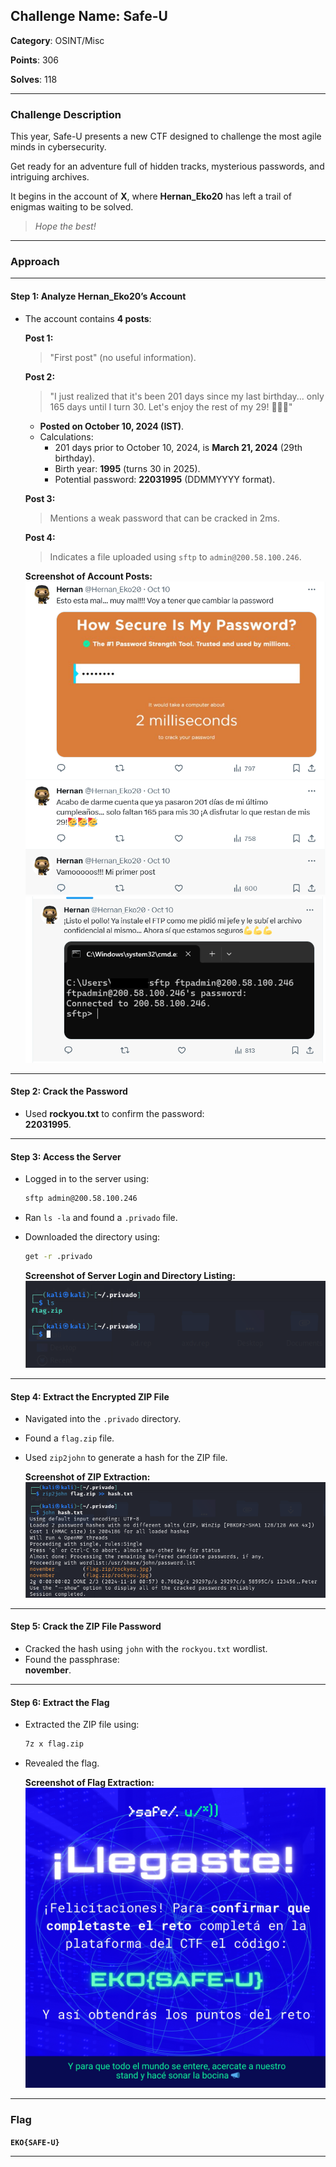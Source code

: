 ## **Challenge Name: Safe-U**  

**Category**: OSINT/Misc

**Points**: 306

**Solves**: 118

---

### **Challenge Description**  
This year, Safe-U presents a new CTF designed to challenge the most agile minds in cybersecurity.

Get ready for an adventure full of hidden tracks, mysterious passwords, and intriguing archives.

It begins in the account of **X**, where **Hernan_Eko20** has left a trail of enigmas waiting to be solved.  

> _Hope the best!_

---

### **Approach**

---

#### **Step 1: Analyze Hernan_Eko20’s Account**  
- The account contains **4 posts**:  

  **Post 1:**  
  > "First post" (no useful information).  

  **Post 2:**  
  > "I just realized that it's been 201 days since my last birthday... only 165 days until I turn 30. Let's enjoy the rest of my 29! 🥳🥳🥳"  

  - **Posted on October 10, 2024 (IST)**.  
  - Calculations:  
    - 201 days prior to October 10, 2024, is **March 21, 2024** (29th birthday).  
    - Birth year: **1995** (turns 30 in 2025).  
    - Potential password: **22031995** (DDMMYYYY format).  

  **Post 3:**  
  > Mentions a weak password that can be cracked in 2ms.  

  **Post 4:**  
  > Indicates a file uploaded using `sftp` to `admin@200.58.100.246`.  

  **Screenshot of Account Posts:**  
  ![Posts Screenshot](Resources/Twitter1.png)  
  ![Posts Screenshot Continued](Resources/Twitter2.png)

---

#### **Step 2: Crack the Password**  
- Used **rockyou.txt** to confirm the password:  
  **22031995**.  

---

#### **Step 3: Access the Server**  
- Logged in to the server using:  
  ```bash
  sftp admin@200.58.100.246
  ```  
- Ran `ls -la` and found a `.privado` file.  
- Downloaded the directory using:  
  ```bash
  get -r .privado
  ```  

  **Screenshot of Server Login and Directory Listing:**  
  ![Server Screenshot](Resources/image1.png)

---

#### **Step 4: Extract the Encrypted ZIP File**  
- Navigated into the `.privado` directory.  
- Found a `flag.zip` file.  
- Used `zip2john` to generate a hash for the ZIP file.  

  **Screenshot of ZIP Extraction:**  
  ![ZIP Hash Extraction](Resources/john.png)

---

#### **Step 5: Crack the ZIP File Password**  
- Cracked the hash using `john` with the `rockyou.txt` wordlist.  
- Found the passphrase:  
  **november**.  

---

#### **Step 6: Extract the Flag**  
- Extracted the ZIP file using:  
  ```bash
  7z x flag.zip
  ```  
- Revealed the flag.  

  **Screenshot of Flag Extraction:**  
  ![Flag Extraction Screenshot](Resources/privado/rockyou.jpg)

---

### **Flag**  
**`EKO{SAFE-U}`**  

--- 
